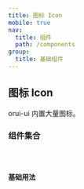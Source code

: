 ```yaml
---
title: 图标 Icon
mobile: true
nav:
  title: 组件
  path: /components
group:
  title: 基础组件
---
```



## 图标 Icon

orui-ui 内置大量图标。

### 组件集合

<code src="./demo/index-exhibition.tsx" inline />

### 基础用法

<code src="./demo/index.tsx" />


<!-- 参数说明 -->

<API src="./index.tsx" />
